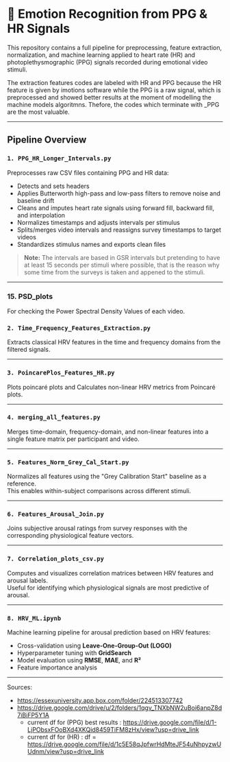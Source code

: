 # 🧠 Emotion Recognition from PPG & HR Signals

This repository contains a full pipeline for preprocessing, feature extraction, normalization, and machine learning applied to heart rate (HR) and photoplethysmographic (PPG) signals recorded during emotional video stimuli.

The extraction features codes are labeled with HR and PPG because the HR feature is given by imotions software while the PPG is a raw signal, which is preprocessed and showed better results at the moment of modelling the machine models algoritmns. Thefore, the codes which terminate with _PPG are the most valuable. 

---

## Pipeline Overview

### `1. PPG_HR_Longer_Intervals.py`
Preprocesses raw CSV files containing PPG and HR data:
- Detects and sets headers
- Applies Butterworth high-pass and low-pass filters to remove noise and baseline drift
- Cleans and imputes heart rate signals using forward fill, backward fill, and interpolation
- Normalizes timestamps and adjusts intervals per stimulus
- Splits/merges video intervals and reassigns survey timestamps to target videos
- Standardizes stimulus names and exports clean files

> **Note:** The intervals are based in GSR intervals but pretending to have at least 15 seconds per stimuli where possible, that is the reason why some time from the surveys is taken and appened to the stimuli.
---

### 15. PSD_plots
For checking the Power Spectral Density Values of each video. 

### `2. Time_Frequency_Features_Extraction.py`
Extracts classical HRV features in the time and frequency domains from the filtered signals.

---

### `3. PoincarePlos_Features_HR.py`
Plots poincaré plots and Calculates non-linear HRV metrics from Poincaré plots.

---

### `4. merging_all_features.py`
Merges time-domain, frequency-domain, and non-linear features into a single feature matrix per participant and video.

---

### `5. Features_Norm_Grey_Cal_Start.py`
Normalizes all features using the "Grey Calibration Start" baseline as a reference.  
This enables within-subject comparisons across different stimuli.

---

### `6. Features_Arousal_Join.py`
Joins subjective arousal ratings from survey responses with the corresponding physiological feature vectors.

---

### `7. Correlation_plots_csv.py`
Computes and visualizes correlation matrices between HRV features and arousal labels.  
Useful for identifying which physiological signals are most predictive of arousal.

---

### `8. HRV_ML.ipynb`
Machine learning pipeline for arousal prediction based on HRV features:
- Cross-validation using **Leave-One-Group-Out (LOGO)**
- Hyperparameter tuning with **GridSearch**
- Model evaluation using **RMSE**, **MAE**, and **R²**
- Feature importance analysis


---

Sources: 
- https://essexuniversity.app.box.com/folder/224513307742
- https://drive.google.com/drive/u/2/folders/1qgv_TNXbNW2uBoi6anpZ8d7iBiFP5Y1A
   - current df for (PPG) best results : https://drive.google.com/file/d/1-LjPObsxFOoBXd4XKQid8459TiFM8zHx/view?usp=drive_link
   - current df for (HR) : df = https://drive.google.com/file/d/1c5E58qJpfwrHdMteJF54uNhpyzwUUdnm/view?usp=drive_link 
     
